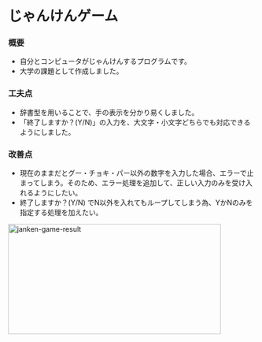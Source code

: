 # じゃんけんゲーム

### 概要
- 自分とコンピュータがじゃんけんするプログラムです。
- 大学の課題として作成しました。

### 工夫点
- 辞書型を用いることで、手の表示を分かり易くしました。
- 「終了しますか？(Y/N)」の入力を、大文字・小文字どちらでも対応できるようにしました。

### 改善点
- 現在のままだとグー・チョキ・パー以外の数字を入力した場合、エラーで止まってしまう。そのため、エラー処理を追加して、正しい入力のみを受け入れるようにしたい。
- 終了しますか？(Y/N) でN以外を入れてもループしてしまう為、YかNのみを指定する処理を加えたい。
<img width="432" height="224" alt="janken-game-result" src="https://github.com/user-attachments/assets/7a267f57-a76f-4dd1-9fb3-1e2c0d3b03ce" />
